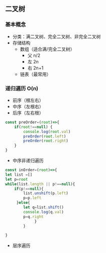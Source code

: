 ## 二叉树

### 基本概念
- 分类：满二叉树、完全二叉树、非完全二叉树
- 存储结构
  - 数组（适合满/完全二叉树）
    - 父 n/2
    - 左 2n
    - 右  2n+1
  - 链表（最常用）   

### 递归遍历 O(n)
- 前序（根左右）
- 中序（左根右）
- 后序（左右根）

```js
const preOrder=(root)=>{
    if(root!==null) {
        console.log(root.val)
        preOrder(root.left)
        preOrder(root.right)
    }
}
```

- 中序非递归遍历

```js
const inOrder=(root)=>{
let list =[]
let p=root
while(list.length || p!==null){
    if(p!==null){
        list.unshift(p.left)
        p=p.left
     }else{
        let q=list.shift()
        console.log(q.val)
        p=q.right
             }
        }
    
}
```
- 层序遍历




